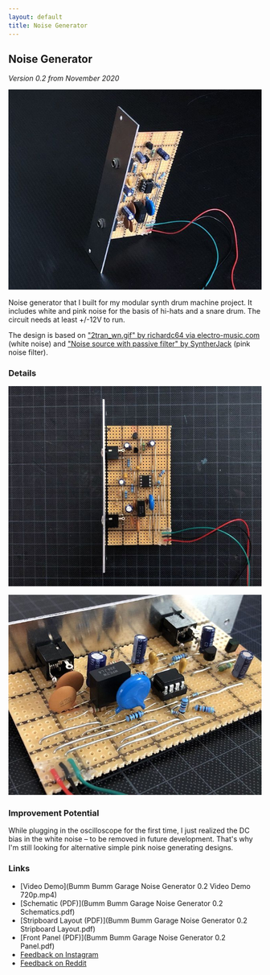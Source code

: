 ```yaml
---
layout: default
title: Noise Generator
---
```


## Noise Generator

*Version 0.2 from November 2020*

![](127847106_201614441532627_72816323489811047_n.jpg)

Noise generator that I built for my modular synth drum machine project. It includes white and pink noise for the basis of hi-hats and a snare drum. The circuit needs at least +/-12V to run.

The design is based on ["2tran_wn.gif" by richardc64 via electro-music.com](https://electro-music.com/forum/post-377739.html#377739) (white noise) and ["Noise source with passive filter" by SyntherJack](https://syntherjack.net/make-some-pink-noise-generator/) (pink noise filter).

### Details

![](128183801_1103891256716958_4694895681545672826_n.jpg)

![](127802718_2479150645727952_3230375602237006437_n.jpg)

### Improvement Potential

While plugging in the oscilloscope for the first time, I just realized the DC bias in the white noise – to be removed in future development. That's why I'm still looking for alternative simple pink noise generating designs.

### Links

* [Video Demo](Bumm Bumm Garage Noise Generator 0.2 Video Demo 720p.mp4)
* [Schematic (PDF)](Bumm Bumm Garage Noise Generator 0.2 Schematics.pdf)
* [Stripboard Layout (PDF)](Bumm Bumm Garage Noise Generator 0.2 Stripboard Layout.pdf)
* [Front Panel (PDF)](Bumm Bumm Garage Noise Generator 0.2 Panel.pdf)
* [Feedback on Instagram](https://www.instagram.com/p/CILTJSfBd1S/)
* [Feedback on Reddit](https://www.reddit.com/r/synthdiy/comments/k39n6u/noise_generator_white_pink/)